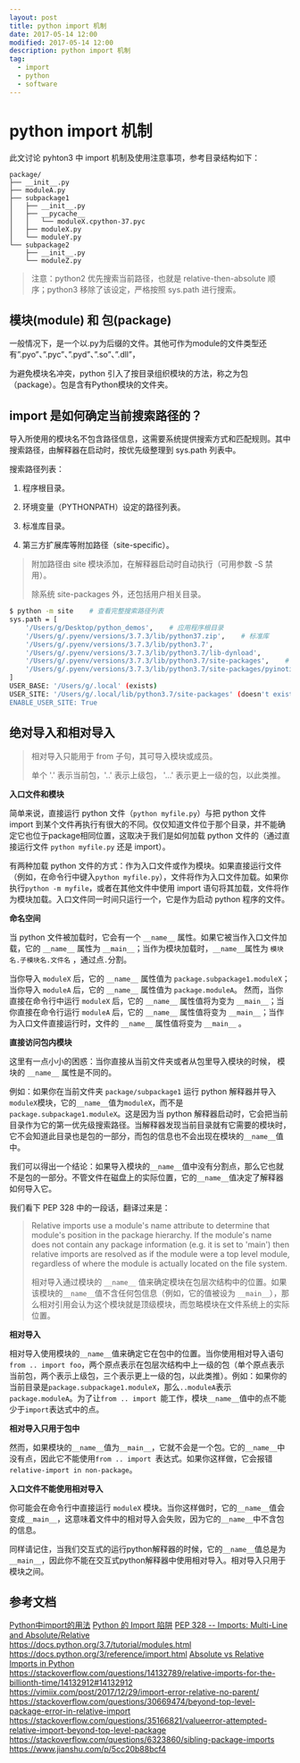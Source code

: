 ```yaml
---
layout: post
title: python import 机制
date: 2017-05-14 12:00
modified: 2017-05-14 12:00
description: python import 机制
tag:
  - import
  - python
  - software
---
```



# python import 机制

此文讨论 pyhton3 中 import 机制及使用注意事项，参考目录结构如下：

```
package/
├── __init__.py
├── moduleA.py
├── subpackage1
│   ├── __init__.py
│   ├── __pycache__
│   │   └── moduleX.cpython-37.pyc
│   ├── moduleX.py
│   └── moduleY.py
└── subpackage2
    ├── __init__.py
    └── moduleZ.py
```

> 注意：python2 优先搜索当前路径，也就是 relative-then-absolute 顺序；python3 移除了该设定，严格按照 sys.path 进行搜索。



## 模块(module) 和 包(package)

一般情况下，是一个以.py为后缀的文件。其他可作为module的文件类型还有”.pyo”、”.pyc”、”.pyd”、”.so”、”.dll”，

为避免模块名冲突，python 引入了按目录组织模块的方法，称之为包（package）。包是含有Python模块的文件夹。


## import 是如何确定当前搜索路径的？

导入所使用的模块名不包含路径信息，这需要系统提供搜索方式和匹配规则。其中搜索路径，由解释器在启动时，按优先级整理到 sys.path 列表中。

搜索路径列表：

1. 程序根目录。

2. 环境变量（PYTHONPATH）设定的路径列表。

3. 标准库目录。

4. 第三方扩展库等附加路径（site-specific）。

> 附加路径由 site 模块添加，在解释器启动时自动执行（可用参数 -S 禁用）。
>
> 除系统 site-packages 外，还包括用户相关目录。

```bash
$ python -m site    # 查看完整搜索路径列表
sys.path = [
    '/Users/g/Desktop/python_demos',    # 应用程序根目录
    '/Users/g/.pyenv/versions/3.7.3/lib/python37.zip',    # 标准库
    '/Users/g/.pyenv/versions/3.7.3/lib/python3.7',
    '/Users/g/.pyenv/versions/3.7.3/lib/python3.7/lib-dynload',
    '/Users/g/.pyenv/versions/3.7.3/lib/python3.7/site-packages',    # 系统扩展库目录
    '/Users/g/.pyenv/versions/3.7.3/lib/python3.7/site-packages/pyinotify-0.9.6-py3.7-macosx-10.14-x86_64.egg',
]
USER_BASE: '/Users/g/.local' (exists)
USER_SITE: '/Users/g/.local/lib/python3.7/site-packages' (doesn't exist)
ENABLE_USER_SITE: True

```



## 绝对导入和相对导入

> 相对导入只能用于 from 子句，其可导入模块或成员。
>
> 单个  '.' 表示当前包，'..' 表示上级包， '...' 表示更上一级的包，以此类推。

**入口文件和模块**

简单来说，直接运行 python 文件（`python myfile.py`）与把 python 文件 import 到某个文件再执行有很大的不同。仅仅知道文件位于那个目录，并不能确定它也位于package相同位置，这取决于我们是如何加载 python 文件的（通过直接运行文件 `python myfile.py` 还是 import）。

有两种加载 python 文件的方式：作为入口文件或作为模块。如果直接运行文件（例如，在命令行中键入`python myfile.py`），文件将作为入口文件加载。如果你执行`python -m myfile`，或者在其他文件中使用 import 语句将其加载，文件将作为模块加载。入口文件同一时间只运行一个，它是作为启动 python 程序的文件。



**命名空间**

当 python 文件被加载时，它会有一个 `__name__` 属性。如果它被当作入口文件加载，它的 `__name__` 属性为 `__main__`；当作为模块加载时，`__name__`属性为 `模块名.子模块名.文件名` ，通过点`.`分割。

当你导入 `moduleX` 后，它的 `__name__` 属性值为 `package.subpackage1.moduleX`；当你导入 `moduleA` 后，它的 `__name__` 属性值为 `package.moduleA`。  然而，当你直接在命令行中运行 `moduleX` 后，它的 `__name__` 属性值将为变为 `__main__`；当你直接在命令行运行 `moduleA` 后，它的 `__name__` 属性值将变为 `__main__`；当作为入口文件直接运行时，文件的 `__name__` 属性值将变为 `__main__` 。



**直接访问包内模块**

这里有一点小小的困惑：当你直接从当前文件夹或者从包里导入模块的时候， 模块的 `__name__` 属性是不同的。

例如：如果你在当前文件夹 `package/subpackage1` 运行 python 解释器并导入`moduleX`模块，它的`__name__`值为`moduleX`，而不是`package.subpackage1.moduleX`。这是因为当 python 解释器启动时，它会把当前目录作为它的第一优先级搜索路径。当解释器发现当前目录就有它需要的模块时，它不会知道此目录也是包的一部分，而包的信息也不会出现在模块的`__name__`值中。

我们可以得出一个结论：如果导入模块的`__name__`值中没有分割点，那么它也就不是包的一部分。不管文件在磁盘上的实际位置，它的`__name__`值决定了解释器如何导入它。

我们看下 PEP 328 中的一段话，翻译过来是：

> Relative imports use a module's name attribute to determine that module's position in the package hierarchy. If the module's name does not contain any package information (e.g. it is set to 'main') then relative imports are resolved as if the module were a top level module, regardless of where the module is actually located on the file system.
>
> 相对导入通过模块的 `__name__` 值来确定模块在包层次结构中的位置。如果该模块的`__name__`值不含任何包信息（例如，它的值被设为 `__main__`），那么相对引用会认为这个模块就是顶级模块，而忽略模块在文件系统上的实际位置。



**相对导入**

相对导入使用模块的`__name__`值来确定它在包中的位置。当你使用相对导入语句`from .. import foo`，两个原点表示在包层次结构中上一级的包（单个原点表示当前包，两个表示上级包，三个表示更上一级的包，以此类推）。例如：如果你的当前目录是`package.subpackage1.moduleX`，那么`..moduleA`表示`package.moduleA`。为了让`from .. import `能工作，模块`__name__`值中的点不能少于`import`表达式中的点。



**相对导入只用于包中**

然而，如果模块的`__name__`值为`__main__`，它就不会是一个包。它的`__name__`中没有点，因此它不能使用`from .. import `表达式。如果你这样做，它会报错`relative-import in non-package`。



**入口文件不能使用相对导入**

你可能会在命令行中直接运行 `moduleX` 模块。当你这样做时，它的`__name__`值会变成`__main__`，这意味着文件中的相对导入会失败，因为它的`__name__`中不含包的信息。

同样请记住，当我们交互式的运行python解释器的时候，它的`__name__`值总是为`__main__`，因此你不能在交互式python解释器中使用相对导入。相对导入只用于模块之间。



## 参考文档

[Python中import的用法](https://zhuanlan.zhihu.com/p/63143493)
[Python 的 Import 陷阱](https://medium.com/pyladies-taiwan/python-的-import-陷阱-3538e74f57e3)
[PEP 328 -- Imports: Multi-Line and Absolute/Relative](https://www.python.org/dev/peps/pep-0328/)  
https://docs.python.org/3.7/tutorial/modules.html
https://docs.python.org/3/reference/import.html
[Absolute vs Relative Imports in Python](https://realpython.com/absolute-vs-relative-python-imports/)  
https://stackoverflow.com/questions/14132789/relative-imports-for-the-billionth-time/14132912#14132912
https://vimiix.com/post/2017/12/29/import-error-relative-no-parent/
https://stackoverflow.com/questions/30669474/beyond-top-level-package-error-in-relative-import
https://stackoverflow.com/questions/35166821/valueerror-attempted-relative-import-beyond-top-level-package
https://stackoverflow.com/questions/6323860/sibling-package-imports
https://www.jianshu.com/p/5cc20b88bcf4

